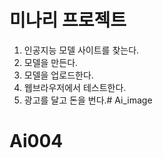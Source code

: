 # 미나리 프로젝트
1. 인공지능 모델 사이트를 찾는다.
2. 모델을 만든다.
3. 모델을 업로드한다.
4. 웹브라우저에서 테스트한다.
5. 광고를 달고 돈을 번다.# Ai_image
# Ai004
